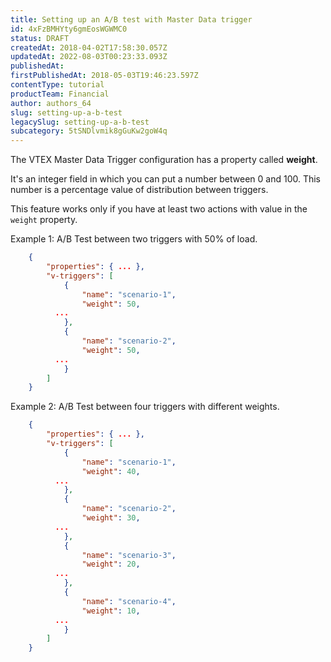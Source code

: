 ```yaml
---
title: Setting up an A/B test with Master Data trigger
id: 4xFzBMHYty6gmEosWGWMC0
status: DRAFT
createdAt: 2018-04-02T17:58:30.057Z
updatedAt: 2022-08-03T00:23:33.093Z
publishedAt: 
firstPublishedAt: 2018-05-03T19:46:23.597Z
contentType: tutorial
productTeam: Financial
author: authors_64
slug: setting-up-a-b-test
legacySlug: setting-up-a-b-test
subcategory: 5tSNDlvmik8gGuKw2goW4q
---
```


The VTEX Master Data Trigger configuration has a property called __weight__.

It's an integer field in which you can put a number between 0 and 100. This number is a percentage value of distribution between triggers.

This feature works only if you have at least two actions with value in the `weight` property. 

Example 1: A/B Test between two triggers with 50% of load.

```json
    {
    	"properties": { ... },
    	"v-triggers": [
    		{
    			"name": "scenario-1",
    			"weight": 50,
          ...
    		},
    		{
    			"name": "scenario-2",
    			"weight": 50,
          ...
    		}
    	]
    }
```

Example 2: A/B Test between four triggers with different weights.
```json
    {
    	"properties": { ... },
    	"v-triggers": [
    		{
    			"name": "scenario-1",
    			"weight": 40,
          ...
    		},
    		{
    			"name": "scenario-2",
    			"weight": 30,
          ...
    		},
    		{
    			"name": "scenario-3",
    			"weight": 20,
          ...
    		},
    		{
    			"name": "scenario-4",
    			"weight": 10,
          ...
    		}
    	]
    }
```
